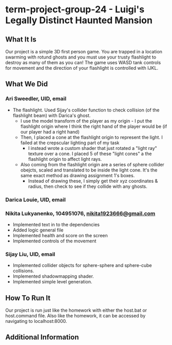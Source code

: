 # term-project-group-24 - Luigi's Legally Distinct Haunted Mansion

## What It Is

Our project is a simple 3D first person game. You are trapped in a location
swarming with rotund ghosts and you must use your trusty flashlight to destroy
as many of them as you can! The game uses WASD tank controls for movement and
the direction of your flashlight is controlled with IJKL.

## What We Did

### Ari Sweedler, UID, email
* The flashlight. Used Sijay's collider function to check collision (of the
  flashlight beam) with Darica's ghost.
  * I use the model transform of the player as my origin - I put the flashlight
    origin where I think the right hand of the player would be  (if our player
    had a right hand)
  * Then, I placed a cone at the flashlight origin to represent the light. I
    failed at the crepscular lighting part of my task 
    * I instead wrote a custom shader that just rotated a "light ray" texture
      over a cone. I placed 5 of these "light cones" a the flashlight origin to
      affect light rays.
  * Also coming from the flashlight origin are a series of sphere collider
    obejcts, scaled and translated to be inside the light cone. It's the same
    exact method as drawing assignment 1's boxes.
    * Instead of drawing these, I simply get their xyz coordinates & radius,
      then check to see if they collide with any ghosts.

### Darica Louie, UID, email


### Nikita Lukyanenko, 104951076, nikita1923666@gmail.com
* Implemented text in to the dependencies
* Added logic general file
* Implemented health and score on the screen
* Implemented controls of the movement

### Sijay Liu, UID, email
* Implemented collider objects for sphere-sphere and sphere-cube collisions.
* Implemented shadowmapping shader.
* Implemented simple level generation.

## How To Run It

Our project is run just like the homework with either the host.bat or
host.command file. Also like the homework, it can be accessed by navigating
to localhost:8000.

## Additional Information
